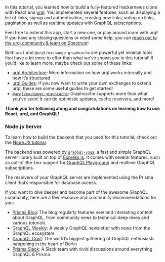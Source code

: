In this tutorial, you learned how to build a fully-featured Hackernews clone with React and [urql](https://github.com/FormidableLabs/urql). You implemented several features, such as displaying a list of links, signup and authentication, creating new links, voting on links, pagination as well as realtime updates with GraphQL subscriptions.

Feel free to extend this app, start a new one, or play around more with urql! If you have any closing questions or need some help, you can [reach out to the urql community & team on Spectrum](https://spectrum.chat/urql)!

Both `urql` and `@urql/exchange-graphcache` are powerful yet minimal tools that have a lot more to offer than what we’ve shown you in this tutorial! If you’d like to learn more, maybe check out some of these links:

-   [urql Architecture](https://formidable.com/open-source/urql/docs/): More information on how urql works internally and how it’s structured
-   [urql Guides](https://formidable.com/open-source/urql/docs/): If you now want to write your own exchanges to extend urql, these are some useful guides to get started!
-   [`@urql/exchange-graphcache`](https://github.com/FormidableLabs/urql-exchange-graphcache): Graphcache supports more than what you’ve seen! It can do optimistic updates, cache resolvers, and more!

**Thank you for following along and congratulations on learning how to use React, urql, and GraphQL!**

### Node.js Server

To learn how to build the backend that you used for this tutorial, check out the [Node.JS tutorial](https://www.howtographql.com/graphql-js/0-introduction/).

The backend was powered by [`graphql-yoga`](https://github.com/prisma/graphql-yoga), a fast and simple GraphQL server library built on top of [Express.js](https://expressjs.com/). It comes with several features, such as out-of-the-box support for [GraphQL Playground](https://github.com/prisma/graphql-playground) and realtime GraphQL subscriptions.

The resolvers of your GraphQL server are implemented using the Prisma client that’s responsible for database access.

If you want to dive deeper and become part of the awesome GraphQL community, here are a few resource and community recommendations for you:

-   [Prisma Blog](https://prisma.io/blog): The blog regularly features new and interesting content about GraphQL, from community news to technical deep dives and various tutorials.
-   [GraphQL Weekly](https://graphqlweekly.com): A weekly GraphQL newsletter with news from the GraphQL ecosystem
-   [GraphQL Conf](https://www.graphqlconf.org): The world’s biggest gathering of GraphQL enthusiasts happening in the heart of Berlin
-   [Prisma Slack](https://slack.prisma.io): A Slack team with vivid discussions around everything GraphQL & Prisma
